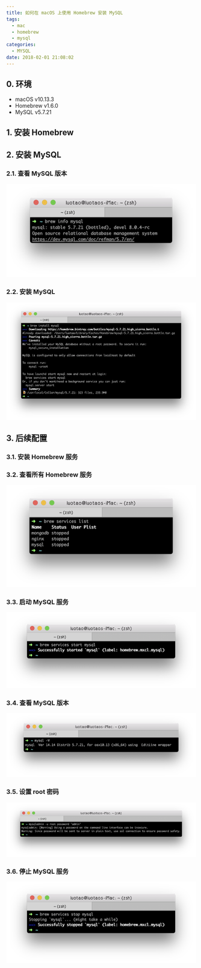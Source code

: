 ```yaml
---
title: 如何在 macOS 上使用 Homebrew 安装 MySQL
tags:
  - mac
  - homebrew
  - mysql
categories:
  - MYSQL
date: 2018-02-01 21:08:02
---
```


## 0. 环境

* macOS v10.13.3
* Homebrew v1.6.0
* MySQL v5.7.21

## 1. 安装 Homebrew

<script src="https://gist.github.com/luotaoyeah/855a4fb8f59e550eb67edc2d7ee34874.js"></script>

## 2. 安装 MySQL

### 2.1. 查看 MySQL 版本

<script src="https://gist.github.com/luotaoyeah/8aae32f9e0e517f7d1f0619cce36c499.js"></script>

![](/images/how-to-install-mysql-on-mac-using-brew/how-to-install-mysql-on-mac-using-brew-01.png)

### 2.2. 安装 MySQL

<script src="https://gist.github.com/luotaoyeah/6edf7b1a0cdcb80e04b8e6579477c751.js"></script>

![](/images/how-to-install-mysql-on-mac-using-brew/how-to-install-mysql-on-mac-using-brew-02.png)

## 3. 后续配置

### 3.1. 安装 Homebrew 服务

<script src="https://gist.github.com/luotaoyeah/aa4b4f9a58dbdde8a8e70af46e9e2139.js"></script>

### 3.2. 查看所有 Homebrew 服务

<script src="https://gist.github.com/luotaoyeah/548d4bc65cb90eecf9deb82c4874edfb.js"></script>

![](/images/how-to-install-mysql-on-mac-using-brew/how-to-install-mysql-on-mac-using-brew-03.png)

### 3.3. 启动 MySQL 服务

<script src="https://gist.github.com/luotaoyeah/35274c82aa2faabbcafe96b57b11f1a7.js"></script>

![](/images/how-to-install-mysql-on-mac-using-brew/how-to-install-mysql-on-mac-using-brew-04.png)

### 3.4. 查看 MySQL 版本

<script src="https://gist.github.com/luotaoyeah/59c18ea3102c24a0dcdc1746155c2586.js"></script>

![](/images/how-to-install-mysql-on-mac-using-brew/how-to-install-mysql-on-mac-using-brew-05.png)

### 3.5. 设置 root 密码

<script src="https://gist.github.com/luotaoyeah/38c559df3f57e3d1cba5f0473d808463.js"></script>

![](/images/how-to-install-mysql-on-mac-using-brew/how-to-install-mysql-on-mac-using-brew-06.png)

### 3.6. 停止 MySQL 服务

<script src="https://gist.github.com/luotaoyeah/88a18b10c59bef42ca350c00cd1e82d7.js"></script>

![](/images/how-to-install-mysql-on-mac-using-brew/how-to-install-mysql-on-mac-using-brew-07.png)

